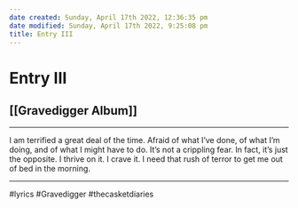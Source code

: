 ```yaml
---
date created: Sunday, April 17th 2022, 12:36:35 pm
date modified: Sunday, April 17th 2022, 9:25:08 pm
title: Entry III
---
```

# Entry III
## [[Gravedigger Album]]
---

I am terrified a great deal of the time. Afraid of what I’ve done, of what I’m doing, and of what I might have to do. It’s not a crippling fear. In fact, it’s just the opposite. I thrive on it. I crave it. I need that rush of terror to get me out of bed in the morning.

---

#lyrics #Gravedigger #thecasketdiaries
